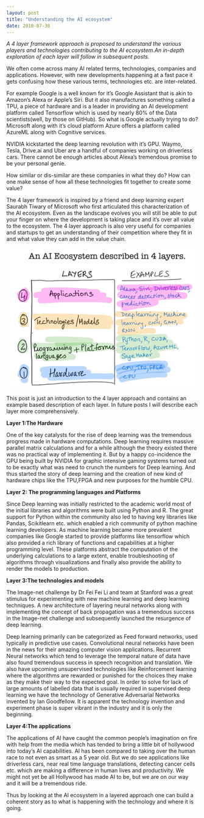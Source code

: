```yaml
---
layout: post
title: "Understanding the AI ecosystem"
date: 2018-07-30
---
```


_A 4 layer framework approach is proposed to understand the various players and technologies contributing to the AI ecosystem.An in-depth exploration of each layer will follow in subsequent posts._


We often come across many AI related terms, technologies, companies and applications. However, with new developments happening at a fast pace it gets confusing how these various terms, technologies etc. are inter-related.

For example Google is a well known for it’s Google Assistant that is akin to Amazon’s Alexa or Apple’s Siri. But it also manufactures something called a TPU, a piece of hardware and is a leader in providing an AI development platform called Tensorflow which is used by nearly 80% of the Data scientists(well, by those on GitHub). So what is Google actually trying to do?Microsoft along with it’s cloud platform Azure offers a platform called AzureML along with Cognitive services.

NVIDIA kickstarted the deep learning revolution with it’s GPU. Waymo, Tesla, Drive.ai and Uber are a handful of companies working on driverless cars. There cannot be enough articles about Alexa’s tremendous promise to be your personal genie.

How similar or dis-similar are these companies in what they do? How can one make sense of how all these technologies fit together to create some value?

The 4 layer framework is inspired by a friend and deep learning expert Saurabh Tiwary of Microsoft who first articulated this characterization of the AI ecosystem. Even as the landscape evolves you will still be able to put your finger on where the development is taking place and it’s over all value to the ecosystem.
The 4 layer approach is also very useful for companies and startups to get an understanding of their competition where they fit in and what value they can add in the value chain.

![Understanding_AI_Ecosystem_1.jpg](/assets/img/Understanding_AI_Ecosystem_1.jpg)

This post is just an introduction to the 4 layer approach and contains an example based description of each layer. In future posts I will describe each layer more comprehensively.

**Layer 1:The Hardware**

One of the key catalysts for the rise of deep learning was the tremendous progress made in hardware computations. Deep learning requires massive parallel matrix calculations and for a while although the theory existed there was no practical way of implementing it. But by a happy co-incidence the GPU being built by NVIDIA for graphic intensive gaming systems turned out to be exactly what was need to crunch the numbers for Deep learning. And thus started the story of deep learning and the creation of new kind of hardware chips like the TPU,FPGA and new purposes for the humble CPU.

**Layer 2: The programming languages and Platforms**

Since Deep learning was initially restricted to the academic world most of the initial libraries and algorithms were built using Python and R. The great support for Python within the community also led to having key libraries like Pandas, Scikitlearn etc. which enabled a rich community of python machine learning developers. As machine learning became more prevalent companies like Google started to provide platforms like tensorflow which also provided a rich library of functions and capabilities at a higher programming level. These platforms abstract the computation of the underlying calculations to a large extent, enable troubleshooting of algorithms through visualizations and finally also provide the ability to render the models to production.

**Layer 3:The technologies and models**

The Image-net challenge by Dr Fei Fei Li and team at Stanford was a great stimulus for experimenting with new machine learning and deep learning techniques. A new architecture of layering neural networks along with implementing the concept of back propagation was a tremendous success in the Image-net challenge and subsequently launched the resurgence of deep learning.

Deep learning primarily can be categorized as Feed forward networks, used typically in predictive use cases. Convolutional neural networks have been in the news for their amazing computer vision applications. Recurrent Neural networks which tend to leverage the temporal nature of data have also found tremendous success in speech recognition and translation. We also have upcoming unsupervised technologies like Reinforcement learning where the algorithms are rewarded or punished for the choices they make as they make their way to the expected goal. In order to solve for lack of large amounts of labelled data that is usually required in supervised deep learning we have the technology of Generative Adversarial Networks invented by Ian Goodfellow. It is apparent the technology invention and experiment phase is super vibrant in the industry and it is only the beginning.

**Layer 4:The applications**

The applications of AI have caught the common people’s imagination on fire with help from the media which has tended to bring a little bit of hollywood into today’s AI capabilities. AI has been compared to taking over the human race to not even as smart as a 5 year old.
But we do see applications like driverless cars, near real time language translations, detecting cancer cells etc. which are making a difference in human lives and productivity. We might not yet be all Hollywood has made AI to be, but we are on our way and it will be a tremendous ride.

Thus by looking at the AI ecosystem in a layered approach one can build a coherent story as to what is happening with the technology and where it is going.
